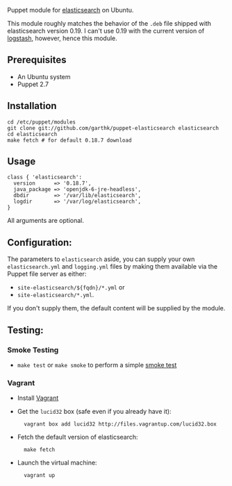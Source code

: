 Puppet module for [elasticsearch] on Ubuntu. 

This module roughly matches the behavior of the `.deb` file shipped with
elasticsearch version 0.19. I can't use 0.19 with the current version of
[logstash], however, hence this module.

[logstash]: https://github.com/logstash/logstash

## Prerequisites

* An Ubuntu system
* Puppet 2.7

## Installation

    cd /etc/puppet/modules
    git clone git://github.com/garthk/puppet-elasticsearch elasticsearch
    cd elasticsearch
    make fetch # for default 0.18.7 download

## Usage

    class { 'elasticsearch':
      version      => '0.18.7',
      java_package => 'openjdk-6-jre-headless',
      dbdir        => '/var/lib/elasticsearch',
      logdir       => '/var/log/elasticsearch',
    }

All arguments are optional.

## Configuration:

The parameters to `elasticsearch` aside, you can supply your own
`elasticsearch.yml` and `logging.yml` files by making them available via the
Puppet file server as either:

* `site-elasticsearch/${fqdn}/*.yml` or
* `site-elasticsearch/*.yml`. 

If you don't supply them, the default content will be supplied by the module.

## Testing:

### Smoke Testing

* `make test` or `make smoke` to perform a simple [smoke test]

### Vagrant

* Install [Vagrant]

* Get the `lucid32` box (safe even if you already have it):

        vagrant box add lucid32 http://files.vagrantup.com/lucid32.box

* Fetch the default version of elasticsearch:

        make fetch

* Launch the virtual machine:

        vagrant up

[elasticsearch]: http://www.elasticsearch.org/
[Vagrant]: http://vagrantup.com/
[smoke test]: http://docs.puppetlabs.com/guides/tests_smoke.html
[get in touch]: http://twitter.com/garthk
